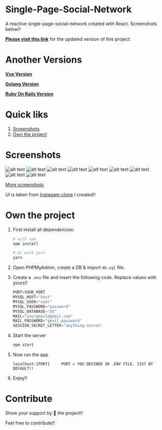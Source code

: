 # Single-Page-Social-Network
A reactive single-page-social-network created with React. Screenshots below!!

**[Please visit this link](https://github.com/yTakkar/React-Instagram-Clone-2.0)** for the updated version of this project.

# Another Versions
**[Vue Version](https://github.com/yTakkar/Vue-Mini-Social-Network)**

**[Golang Version](https://github.com/yTakkar/Go-Page-Social-Network)**

**[Ruby On Rails Version](https://github.com/yTakkar/Rails-Mini-Social-Network)**

# Quick liks
1. [Screenshots](#screenshots)
2. [Own the project](#own-the-project)

# Screenshots
![alt text](https://raw.githubusercontent.com/yTakkar/Single-Page-Social-Network/master/screenshots/Snap%202017-07-27%20at%2000.27.11.png)
![alt text](https://raw.githubusercontent.com/yTakkar/Single-Page-Social-Network/master/screenshots/Snap%202017-07-27%20at%2000.27.24.png)
![alt text](https://raw.githubusercontent.com/yTakkar/Single-Page-Social-Network/master/screenshots/Snap%202017-07-27%20at%2000.27.34.png)
![alt text](https://raw.githubusercontent.com/yTakkar/Single-Page-Social-Network/master/screenshots/Snap%202017-07-27%20at%2000.27.45.png)
![alt text](https://raw.githubusercontent.com/yTakkar/Single-Page-Social-Network/master/screenshots/Snap%202017-07-27%20at%2000.29.13.png)
![alt text](https://raw.githubusercontent.com/yTakkar/Single-Page-Social-Network/master/screenshots/Snap%202017-07-27%20at%2000.31.06.png)
![alt text](https://raw.githubusercontent.com/yTakkar/Single-Page-Social-Network/15f084078b23b862a7537adbc721623e0b81578d/screenshots/Snap%202017-09-17%20at%2013.30.18.png)
![alt text](https://raw.githubusercontent.com/yTakkar/Single-Page-Social-Network/master/screenshots/Snap%202017-07-27%20at%2000.29.35.png)
![alt text](https://raw.githubusercontent.com/yTakkar/Single-Page-Social-Network/master/screenshots/Snap%202017-07-27%20at%2000.28.54.png)

[More screenshots](https://github.com/yTakkar/Single-Page-Social-Network/tree/master/screenshots).

UI is taken from [Instagam-clone](https://github.com/yTakkar/Instagram-Clone) I created!!

# Own the project
1. First install all dependencies:
    ```bash
    # with npm
    npm install
    
    # or with yarn
    yarn
    ```

2. Open PHPMyAdmin, create a DB & import `db.sql` file.
3. Create a `.env` file and insert the following code. Replace values with yours!!

    ```javascript
    PORT=YOUR_PORT
    MYSQL_HOST="host"
    MYSQL_USER="user"
    MYSQL_PASSWORD="password"
    MYSQL_DATABASE="db"
    MAIL="yourgmail@gmail.com"
    MAIL_PASSWORD="gmail-password"
    SESSION_SECRET_LETTER="anything-secret"
    ```

4. Start the server
    ```javascript
    npm start
    ```

5. Now run the app
    ```javacript
    localhost:[PORT]     PORT = YOU DEFINED IN .ENV FILE. 1157 BY DEFAULT!!
    ```

6. Enjoy!!

# Contribute
Show your support by 🌟 the project!!

Feel free to contribute!!
